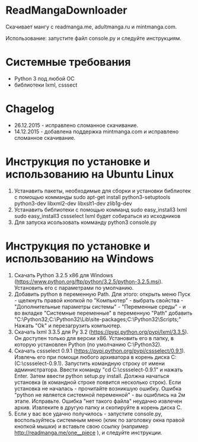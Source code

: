 ReadMangaDownloader
===================

Скачивает мангу с readmanga.me, adultmanga.ru и mintmanga.com.

Использование: запустите файл console.py и следуйте инструкциям.

Системные требования
====================
 - Python 3 под любой ОС
 - библиотеки lxml, csssect

Chagelog
===================
- 26.12.2015 - исправлено сломанное скачивание. 
- 14.12.2015 - добавлена поддержка mintmanga.com и исправлено сломанное скачивание.

Инструкция по установке и использованию на Ubuntu Linux
===================
1. Устанавить пакеты, необходимые для сборки и установки библиотек с помощью комманды
sudo apt-get install python3-setuptools python3-dev libxml2-dev libxslt1-dev zlib1g-dev
2. Устанавить библиотеки с помощью комманд
sudo easy_install3 lxml
sudo easy_install3 cssselect
lxml будет собираться из исходников
3. Для запуска исользовать комманду
python3 console.py


Инструкция по установке и использованию на Windows
===================
1. Скачать Python 3.2.5 х86 для Windows (https://www.python.org/ftp/python/3.2.5/python-3.2.5.msi). Установить его с параметрами по умолчанию.
2. Добавить python в переменную Path. Для этого: открыть меню Пуск - щелкнуть правой кнопкой по "Компьютер" - выбрать свойства - "Дополнительные параметры системы" - "Переменные среды" - и во вкладке "Системные переменные" в переменную "Path" добавить "C:\Python32;C:\Python32\Lib\site-packages\;C:\Python32\Scripts\;" Нажать "Ok" и перезагрузить компьютер.
3. Скачать lxml 3.3.5 для Py 3.2 (https://pypi.python.org/pypi/lxml/3.3.5). Он доступен только для версии x86. Установить его в папку, в которую установлен Python (по умолчанию C:\Python32).
4. Скачать cssselect 0.9.1 (https://pypi.python.org/pypi/cssselect/0.9.1). Извлечь его при помощи любого архиватора в корень диска C: (C:\cssselect-0.9.1). Запустить командную строку от имени администратора. Ввести команду "cd C:\cssselect-0.9.1" и нажать Enter. Затем ввести python setup.py install. Должна начаться установка (в командной строке появится несколько строк).
Если установка не началась - прочитайте возникшую ошибку.
Ошибка "python не является системной переменной" - вы ошиблись на 2м этапе. Исправьте.
Ошибка "нет такого файла" неудачно извлечен архив. Извлеките в другую папку и скопируйте в корень диска C.
5. Если у вас все удачно получилось - запустите console.py, воспользуйтесь системным меню (клик по заголовку окна правой кнопкой мышки) и вставьте свою ссылку (например http://readmanga.me/one__piece ), и следуйте инструкции.

